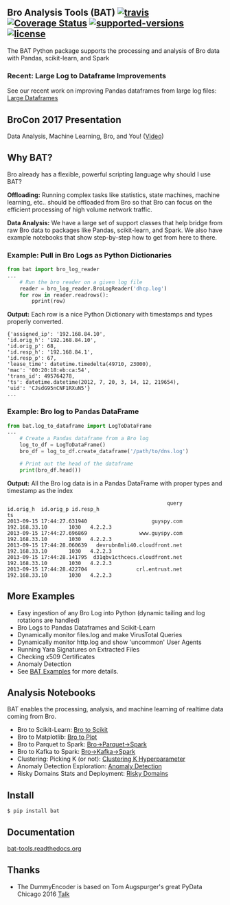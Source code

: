 ## Bro Analysis Tools (BAT) [![travis](https://travis-ci.org/SuperCowPowers/bat.svg?branch=master)](https://travis-ci.org/SuperCowPowers/bat) [![Coverage Status](https://coveralls.io/repos/github/SuperCowPowers/bat/badge.svg?branch=master)](https://coveralls.io/github/SuperCowPowers/bat?branch=master) [![supported-versions](https://img.shields.io/pypi/pyversions/bat.svg)](https://pypi.python.org/pypi/bat) [![license](https://img.shields.io/badge/License-Apache%202.0-green.svg)](https://choosealicense.com/licenses/apache-2.0)


The BAT Python package supports the processing and analysis of Bro data
with Pandas, scikit-learn, and Spark

### Recent: Large Log to Dataframe Improvements
See our recent work on improving Pandas dataframes from large log files: [Large Dataframes](docs/large_dataframes.md)

## BroCon 2017 Presentation

Data Analysis, Machine Learning, Bro, and You!
([Video](https://www.youtube.com/watch?v=pG5lU9CLnIU))

## Why BAT?

Bro already has a flexible, powerful scripting language why should I use
BAT?

**Offloading:** Running complex tasks like statistics, state machines,
machine learning, etc.. should be offloaded from Bro so that Bro can
focus on the efficient processing of high volume network traffic.

**Data Analysis:** We have a large set of support classes that help
bridge from raw Bro data to packages like Pandas, scikit-learn, and
Spark. We also have example notebooks that show step-by-step how to get
from here to there.

### Example: Pull in Bro Logs as Python Dictionaries

```python
from bat import bro_log_reader
...
    # Run the bro reader on a given log file
    reader = bro_log_reader.BroLogReader('dhcp.log')
    for row in reader.readrows():
        pprint(row)
```

**Output:** Each row is a nice Python Dictionary with timestamps and
types properly converted.

    {'assigned_ip': '192.168.84.10',
    'id.orig_h': '192.168.84.10',
    'id.orig_p': 68,
    'id.resp_h': '192.168.84.1',
    'id.resp_p': 67,
    'lease_time': datetime.timedelta(49710, 23000),
    'mac': '00:20:18:eb:ca:54',
    'trans_id': 495764278,
    'ts': datetime.datetime(2012, 7, 20, 3, 14, 12, 219654),
    'uid': 'CJsdG95nCNF1RXuN5'}
    ...

### Example: Bro log to Pandas DataFrame

```python
from bat.log_to_dataframe import LogToDataFrame
...
    # Create a Pandas dataframe from a Bro log
    log_to_df = LogToDataFrame()
    bro_df = log_to_df.create_dataframe('/path/to/dns.log')

    # Print out the head of the dataframe
    print(bro_df.head())
```

**Output:** All the Bro log data is in a Pandas DataFrame with proper
types and timestamp as the index

```
                                                    query      id.orig_h  id.orig_p id.resp_h
ts
2013-09-15 17:44:27.631940                     guyspy.com  192.168.33.10       1030   4.2.2.3
2013-09-15 17:44:27.696869                 www.guyspy.com  192.168.33.10       1030   4.2.2.3
2013-09-15 17:44:28.060639   devrubn8mli40.cloudfront.net  192.168.33.10       1030   4.2.2.3
2013-09-15 17:44:28.141795  d31qbv1cthcecs.cloudfront.net  192.168.33.10       1030   4.2.2.3
2013-09-15 17:44:28.422704                crl.entrust.net  192.168.33.10       1030   4.2.2.3
```

## More Examples

-   Easy ingestion of any Bro Log into Python (dynamic tailing and log
    rotations are handled)
-   Bro Logs to Pandas Dataframes and Scikit-Learn
-   Dynamically monitor files.log and make VirusTotal Queries
-   Dynamically monitor http.log and show 'uncommon' User Agents
-   Running Yara Signatures on Extracted Files
-   Checking x509 Certificates
-   Anomaly Detection
-   See [BAT
    Examples](https://bat-tools.readthedocs.io/en/latest/examples.html)
    for more details.

## Analysis Notebooks

BAT enables the processing, analysis, and machine learning of realtime
data coming from Bro.

-   Bro to Scikit-Learn: [Bro to
    Scikit](https://nbviewer.jupyter.org/github/SuperCowPowers/bat/blob/master/notebooks/Bro_to_Scikit_Learn.ipynb)
-   Bro to Matplotlib: [Bro to
    Plot](https://nbviewer.jupyter.org/github/SuperCowPowers/bat/blob/master/notebooks/Bro_to_Plot.ipynb)
-   Bro to Parquet to Spark:
    [Bro-&gt;Parquet-&gt;Spark](https://nbviewer.jupyter.org/github/SuperCowPowers/bat/blob/master/notebooks/Bro_to_Parquet_to_Spark.ipynb)
-   Bro to Kafka to Spark:
    [Bro-&gt;Kafka-&gt;Spark](https://nbviewer.jupyter.org/github/SuperCowPowers/bat/blob/master/notebooks/Bro_to_Kafka_to_Spark.ipynb)
-   Clustering: Picking K (or not): [Clustering K
    Hyperparameter](https://nbviewer.jupyter.org/github/SuperCowPowers/bat/blob/master/notebooks/Clustering_Picking_K.ipynb)
-   Anomaly Detection Exploration: [Anomaly
    Detection](https://nbviewer.jupyter.org/github/SuperCowPowers/bat/blob/master/notebooks/Anomaly_Detection.ipynb)
-   Risky Domains Stats and Deployment: [Risky
    Domains](https://nbviewer.jupyter.org/github/SuperCowPowers/bat/blob/master/notebooks/Risky_Domains.ipynb)

Install
-------

    $ pip install bat

Documentation
-------------

[bat-tools.readthedocs.org](https://bat-tools.readthedocs.org/)

Thanks
------

-   The DummyEncoder is based on Tom Augspurger's great PyData Chicago
    2016 [Talk](https://youtu.be/KLPtEBokqQ0)

